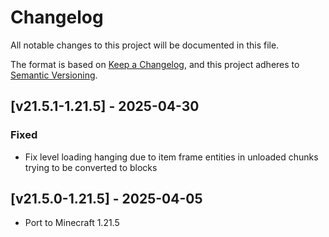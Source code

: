 # Changelog
All notable changes to this project will be documented in this file.

The format is based on [Keep a Changelog](https://keepachangelog.com/en/1.0.0/),
and this project adheres to [Semantic Versioning](https://semver.org/spec/v2.0.0.html).

## [v21.5.1-1.21.5] - 2025-04-30
### Fixed
- Fix level loading hanging due to item frame entities in unloaded chunks trying to be converted to blocks

## [v21.5.0-1.21.5] - 2025-04-05
- Port to Minecraft 1.21.5

